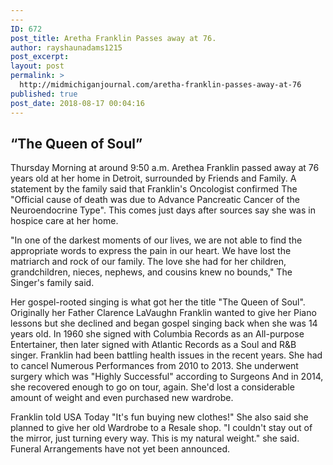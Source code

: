 ```yaml
---
---
ID: 672
post_title: Aretha Franklin Passes away at 76.
author: rayshaunadams1215
post_excerpt:
layout: post
permalink: >
  http://midmichiganjournal.com/aretha-franklin-passes-away-at-76
published: true
post_date: 2018-08-17 00:04:16
---
```

<h2>“The Queen of Soul”</h2>
Thursday Morning at around 9:50 a.m. Arethea Franklin passed away at 76 years old at her home in Detroit, surrounded by Friends and Family. A statement by the family said that Franklin's Oncologist confirmed The "Official cause of death was due to Advance Pancreatic Cancer of the Neuroendocrine Type". This comes just days after sources say she was in hospice care at her home.

"In one of the darkest moments of our lives, we are not able to find the appropriate words to express the pain in our heart. We have lost the matriarch and rock of our family. The love she had for her children, grandchildren, nieces, nephews, and cousins knew no bounds," The Singer's family said.

Her gospel-rooted singing is what got her the title "The Queen of Soul". Originally her Father Clarence LaVaughn Franklin wanted to give her Piano lessons but she declined and began gospel singing back when she was 14 years old. In 1960 she signed with Columbia Records as an All-purpose Entertainer, then later signed with Atlantic Records as a Soul and R&amp;B singer. Franklin had been battling health issues in the recent years. She had to cancel Numerous Performances from 2010 to 2013. She underwent surgery which was "Highly Successful" according to Surgeons And in 2014, she recovered enough to go on tour, again. She'd lost a considerable amount of weight and even purchased new wardrobe.

Franklin told USA Today "It's fun buying new clothes!" She also said she planned to give her old Wardrobe to a Resale shop. "I couldn't stay out of the mirror, just turning every way. This is my natural weight." she said. Funeral Arrangements have not yet been announced.